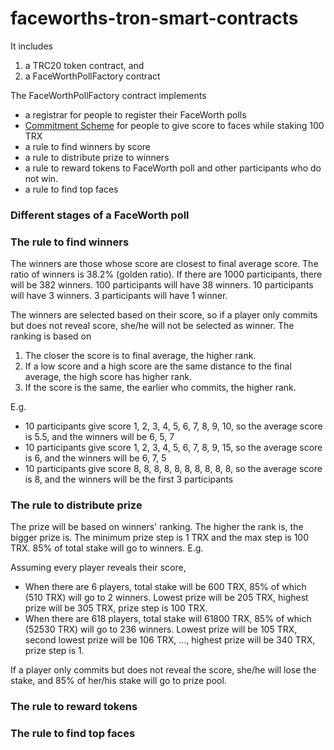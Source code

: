 # faceworths-tron-smart-contracts

It includes 

1. a TRC20 token contract, and 
2. a FaceWorthPollFactory contract

The FaceWorthPollFactory contract implements 

* a registrar for people to register their FaceWorth polls
* [Commitment Scheme](https://en.wikipedia.org/wiki/Commitment_scheme) for people to give score to faces while staking 100 TRX
* a rule to find winners by score
* a rule to distribute prize to winners
* a rule to reward tokens to FaceWorth poll and other participants who do not win.
* a rule to find top faces

### Different stages of a FaceWorth poll



### The rule to find winners

The winners are those whose score are closest to final average score. The ratio of winners is 38.2% (golden ratio). If there are 1000 participants, there will be 382 winners. 100 participants will have 38 winners. 10 participants will have 3 winners. 3 participants will have 1 winner.

The winners are selected based on their score, so if a player only commits but does not reveal score, she/he will not be selected as winner. The ranking is based on

1. The closer the score is to final average, the higher rank.
2. If a low score and a high score are the same distance to the final average, the high score has higher rank.
3. If the score is the same, the earlier who commits, the higher rank.

E.g. 

- 10 participants give score 1, 2, 3, 4, 5, 6, 7, 8, 9, 10, so the average score is 5.5, and the winners will be 6, 5, 7
- 10 participants give score 1, 2, 3, 4, 5, 6, 7, 8, 9, 15, so the average score is 6, and the winners will be 6, 7, 5
- 10 participants give score 8, 8, 8, 8, 8, 8, 8, 8, 8, 8, so the average score is 8, and the winners will be the first 3 participants

### The rule to distribute prize

The prize will be based on winners' ranking. The higher the rank is, the bigger prize is. The minimum prize step is 1 TRX and the max step is 100 TRX.
85% of total stake will go to winners. E.g. 

Assuming every player reveals their score,
- When there are 6 players, total stake will be 600 TRX, 85% of which (510 TRX) will go to 2 winners. Lowest prize will be 205 TRX, highest prize will be 305 TRX, prize step is 100 TRX.
- When there are 618 players, total stake will 61800 TRX, 85% of which (52530 TRX) will go to 236 winners. Lowest prize will be 105 TRX, second lowest prize will be 106 TRX, ..., highest prize will be 340 TRX, prize step is 1.

If a player only commits but does not reveal the score, she/he will lose the stake, and 85% of her/his stake will go to prize pool.


### The rule to reward tokens



### The rule to find top faces
